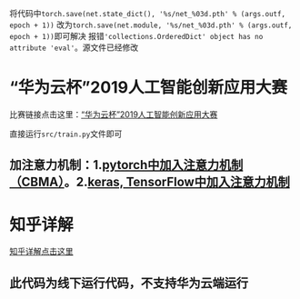 将代码中`torch.save(net.state_dict(), '%s/net_%03d.pth' % (args.outf, epoch + 1))` 改为`torch.save(net.module, '%s/net_%03d.pth' % (args.outf, epoch + 1))`即可解决 报错`'collections.OrderedDict' object has no attribute 'eval'`。源文件已经修改
# “华为云杯”2019人工智能创新应用大赛
比赛链接点击这里：[“华为云杯”2019人工智能创新应用大赛](https://competition.huaweicloud.com/information/1000021526/circumstances)


直接运行`src/train.py`文件即可
## 加注意力机制：1.[pytorch中加入注意力机制（CBMA）](https://blog.csdn.net/qq_38410428/article/details/103694759)。2.[keras, TensorFlow中加入注意力机制](https://blog.csdn.net/qq_38410428/article/details/103695032)

# 知乎详解

[知乎详解点击这里](https://zhuanlan.zhihu.com/p/98740628)

## 此代码为线下运行代码，不支持华为云端运行
